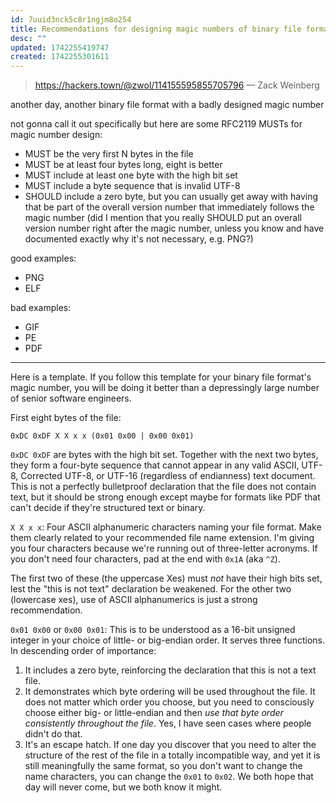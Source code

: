 ```yaml
---
id: 7uuid3nck5c8r1ngjm8o254
title: Recommendations for designing magic numbers of binary file formats
desc: ""
updated: 1742255419747
created: 1742255301611
---
```


> https://hackers.town/@zwol/114155595855705796 — Zack Weinberg

another day, another binary file format with a badly designed magic number

not gonna call it out specifically but here are some RFC2119 MUSTs for magic number design:

- MUST be the very first N bytes in the file
- MUST be at least four bytes long, eight is better
- MUST include at least one byte with the high bit set
- MUST include a byte sequence that is invalid UTF-8
- SHOULD include a zero byte, but you can usually get away with having that be part of the overall version number that immediately follows the magic number (did I mention that you really SHOULD put an overall version number right after the magic number, unless you know and have documented exactly why it's not necessary, e.g. PNG?)

good examples:

- PNG
- ELF

bad examples:

- GIF
- PE
- PDF

---

Here is a template. If you follow this template for your binary file format's magic number, you will be doing it better than a depressingly large number of senior software engineers.

First eight bytes of the file:

```
0xDC 0xDF X X x x (0x01 0x00 | 0x00 0x01)
```

`0xDC 0xDF` are bytes with the high bit set. Together with the next two bytes, they form a four-byte sequence that cannot appear in any valid ASCII, UTF-8, Corrected UTF-8, or UTF-16 (regardless of endianness) text document. This is not a perfectly bulletproof declaration that the file does not contain text, but it should be strong enough except maybe for formats like PDF that can't decide if they're structured text or binary.

`X X x x`: Four ASCII alphanumeric characters naming your file format. Make them clearly related to your recommended file name extension. I'm giving you four characters because we're running out of three-letter acronyms. If you don't need four characters, pad at the end with `0x1A` (aka `^Z`).

The first two of these (the uppercase Xes) must _not_ have their high bits set, lest the "this is not text" declaration be weakened. For the other two (lowercase xes), use of ASCII alphanumerics is just a strong recommendation.

`0x01 0x00` or `0x00 0x01`: This is to be understood as a 16-bit unsigned integer in your choice of little- or big-endian order. It serves three functions. In descending order of importance:

1. It includes a zero byte, reinforcing the declaration that this is not a text file.
2. It demonstrates which byte ordering will be used throughout the file. It does not matter which order you choose, but you need to consciously choose either big- or little-endian and then _use that byte order consistently throughout the file_. Yes, I have seen cases where people didn't do that.
3. It's an escape hatch. If one day you discover that you need to alter the structure of the rest of the file in a totally incompatible way, and yet it is still meaningfully the same format, so you don't want to change the name characters, you can change the `0x01` to `0x02`. We both hope that day will never come, but we both know it might.
